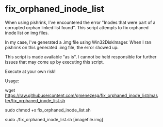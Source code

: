 # fix_orphaned_inode_list
When using pishrink, I've encountered the error "Inodes that were part of a corrupted orphan linked list found". 
This script attempts to fix orphaned inode list on img files.

In my case, I've generated a .img file using Win32DiskImager. When I ran pishrink on this generated .img file, the error showed up.

This script is made available "as is". I cannot be held responsible for further issues that may come up by executing this script.

Execute at your own risk!

Usage:

wget https://raw.githubusercontent.com/gmenezesg/fix_orphaned_inode_list/master/fix_orphaned_inode_list.sh

sudo chmod +x fix_orphaned_inode_list.sh

sudo ./fix_orphaned_inode_list.sh [imagefile.img]
